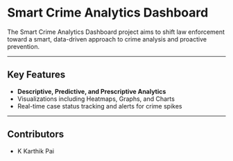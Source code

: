 # Smart Crime Analytics Dashboard

The Smart Crime Analytics Dashboard project aims to shift law enforcement toward a smart, data-driven approach to crime analysis and proactive prevention.

---

## Key Features

* **Descriptive, Predictive, and Prescriptive Analytics**
* Visualizations including Heatmaps, Graphs, and Charts
* Real-time case status tracking and alerts for crime spikes

---

## Contributors

* K Karthik Pai

